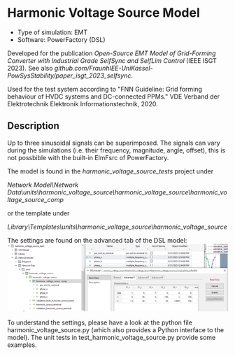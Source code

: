 # Harmonic Voltage Source Model

- Type of simulation: EMT
- Software: PowerFactory (DSL)

Developed for the publication
*Open-Source EMT Model of Grid-Forming Converter with Industrial Grade SelfSync and SelfLim Control*
(IEEE ISGT 2023).
See also *github.com/FraunhIEE-UniKassel-PowSysStability/paper_isgt_2023_selfsync*.

Used for the test system according to
"FNN Guideline: Grid forming behaviour of HVDC systems and DC-connected 
PPMs." VDE Verband der Elektrotechnik Elektronik Informationstechnik, 2020.
## Description

Up to three sinusoidal signals can be superimposed. The signals can vary during the simulations (i.e. their frequency, magnitude, angle, offset), this is not possbible with the built-in ElmFsrc of PowerFactory. 

The model is found in the *harmonic_voltage_source_tests* project under 

*Network Model\Network Data\units\harmonic_voltage_source\harmonic_voltage_source\harmonic_voltage_source_comp*

or the template under

*Library\Templates\units\harmonic_voltage_source\harmonic_voltage_source*

The settings are found on the advanced tab of the DSL model:
![](dsl_settings.png) 

To understand the settings, please have a look at the python file harmonic_voltage_source.py (which also provides a Python interface to the model).
The unit tests in test_harmonic_voltage_source.py provide some examples.



